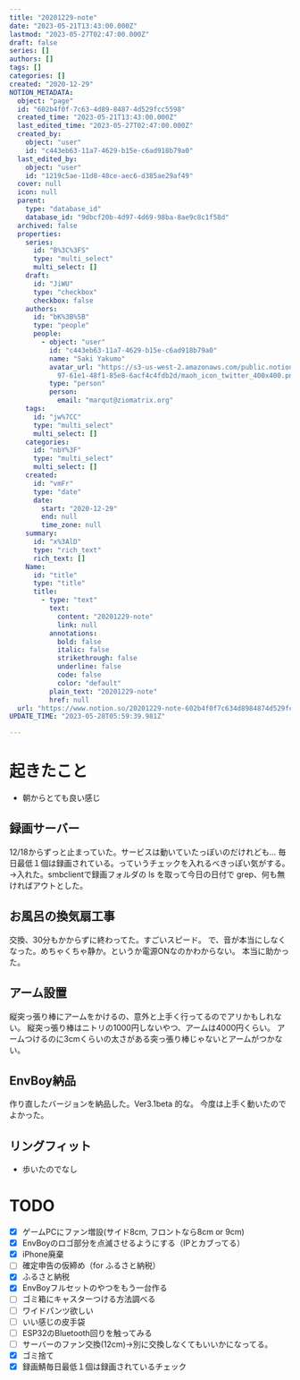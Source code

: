 ```yaml
---
title: "20201229-note"
date: "2023-05-21T13:43:00.000Z"
lastmod: "2023-05-27T02:47:00.000Z"
draft: false
series: []
authors: []
tags: []
categories: []
created: "2020-12-29"
NOTION_METADATA:
  object: "page"
  id: "602b4f0f-7c63-4d89-8487-4d529fcc5598"
  created_time: "2023-05-21T13:43:00.000Z"
  last_edited_time: "2023-05-27T02:47:00.000Z"
  created_by:
    object: "user"
    id: "c443eb63-11a7-4629-b15e-c6ad918b79a0"
  last_edited_by:
    object: "user"
    id: "1219c5ae-11d8-48ce-aec6-d385ae29af49"
  cover: null
  icon: null
  parent:
    type: "database_id"
    database_id: "9dbcf20b-4d97-4d69-98ba-8ae9c8c1f58d"
  archived: false
  properties:
    series:
      id: "B%3C%3FS"
      type: "multi_select"
      multi_select: []
    draft:
      id: "JiWU"
      type: "checkbox"
      checkbox: false
    authors:
      id: "bK%3B%5B"
      type: "people"
      people:
        - object: "user"
          id: "c443eb63-11a7-4629-b15e-c6ad918b79a0"
          name: "Saki Yakumo"
          avatar_url: "https://s3-us-west-2.amazonaws.com/public.notion-static.com/3ad1c4\
            97-61e1-48f1-85e8-6acf4c4fdb2d/maoh_icon_twitter_400x400.png"
          type: "person"
          person:
            email: "marqut@ziomatrix.org"
    tags:
      id: "jw%7CC"
      type: "multi_select"
      multi_select: []
    categories:
      id: "nbY%3F"
      type: "multi_select"
      multi_select: []
    created:
      id: "vmFr"
      type: "date"
      date:
        start: "2020-12-29"
        end: null
        time_zone: null
    summary:
      id: "x%3AlD"
      type: "rich_text"
      rich_text: []
    Name:
      id: "title"
      type: "title"
      title:
        - type: "text"
          text:
            content: "20201229-note"
            link: null
          annotations:
            bold: false
            italic: false
            strikethrough: false
            underline: false
            code: false
            color: "default"
          plain_text: "20201229-note"
          href: null
  url: "https://www.notion.so/20201229-note-602b4f0f7c634d8984874d529fcc5598"
UPDATE_TIME: "2023-05-28T05:59:39.981Z"

---
```

<link rel="stylesheet" href="https://cdn.jsdelivr.net/npm/katex@0.16.2/dist/katex.min.css" integrity="sha384-bYdxxUwYipFNohQlHt0bjN/LCpueqWz13HufFEV1SUatKs1cm4L6fFgCi1jT643X" crossorigin="anonymous">


# 起きたこと

- 朝からとても良い感じ

## 録画サーバー


12/18からずっと止まっていた。サービスは動いていたっぽいのだけれども… 毎日最低１個は録画されている。っていうチェックを入れるべきっぽい気がする。 →入れた。smbclientで録画フォルダの ls を取って今日の日付で grep、何も無ければアウトとした。


## お風呂の換気扇工事


交換、30分もかからずに終わってた。すごいスピード。 で、音が本当にしなくなった。めちゃくちゃ静か。というか電源ONなのかわからない。 本当に助かった。


## アーム設置


縦突っ張り棒にアームをかけるの、意外と上手く行ってるのでアリかもしれない。 縦突っ張り棒はニトリの1000円しないやつ、アームは4000円くらい。 アームつけるのに3cmくらいの太さがある突っ張り棒じゃないとアームがつかない。


## EnvBoy納品


作り直したバージョンを納品した。Ver3.1beta 的な。 今度は上手く動いたのでよかった。


## リングフィット

- 歩いたのでなし

# TODO

- [x] ゲームPCにファン増設(サイド8cm, フロントなら8cm or 9cm)
- [x] EnvBoyのロゴ部分を点滅させるようにする（IPとカブってる）
- [x] iPhone廃棄
- [ ] 確定申告の仮締め（for ふるさと納税）
- [x] ふるさと納税
- [x] EnvBoyフルセットのやつをもう一台作る
- [ ] ゴミ箱にキャスターつける方法調べる
- [ ] ワイドパンツ欲しい
- [ ] いい感じの皮手袋
- [ ] ESP32のBluetooth回りを触ってみる
- [ ] サーバーのファン交換(12cm)→別に交換しなくてもいいかになってる。
- [x] ゴミ捨て
- [x] 録画鯖毎日最低１個は録画されているチェック
